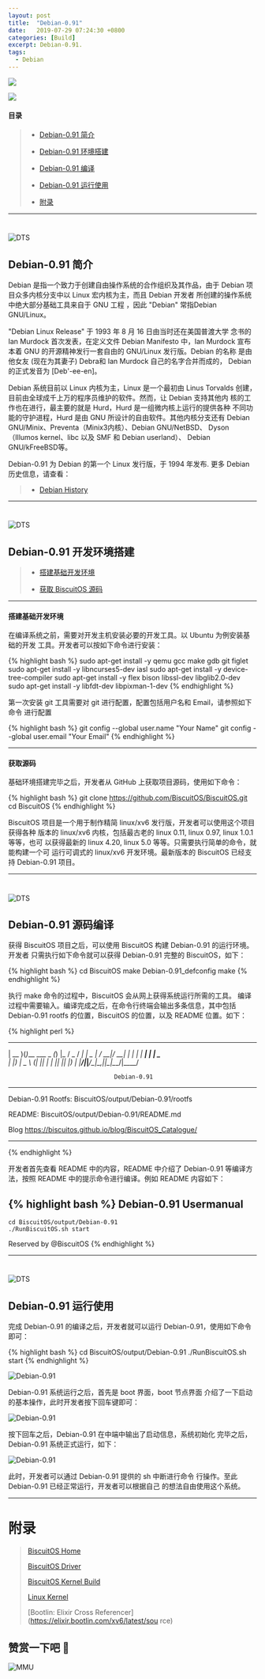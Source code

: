 ```yaml
---
layout: post
title:  "Debian-0.91"
date:   2019-07-29 07:24:30 +0800
categories: [Build]
excerpt: Debian-0.91.
tags:
  - Debian
---
```


![](https://gitee.com/BiscuitOS_team/PictureSet/raw/Gitee/BiscuitOS/kernel/IND00000L0.PNG)

![](https://gitee.com/BiscuitOS_team/PictureSet/raw/Gitee/RPI/RPI100100.png)

#### 目录

> - [Debian-0.91 简介](#A00)
>
> - [Debian-0.91 环境搭建](#B00)
>
> - [Debian-0.91 编译](#D00)
>
> - [Debian-0.91 运行使用](#D00)
>
> - [附录](#附录)

-----------------------------------
# <span id="A00"></span>

![DTS](https://gitee.com/BiscuitOS_team/PictureSet/raw/Gitee/BiscuitOS/boot/BOOT000220.jpg)

## Debian-0.91 简介

Debian 是指一个致力于创建自由操作系统的合作组织及其作品，由于
Debian 项目众多内核分支中以 Linux 宏内核为主，而且 Debian 开发者
所创建的操作系统中绝大部分基础工具来自于 GNU 工程 ，因此 "Debian"
常指Debian GNU/Linux。

"Debian Linux Release" 于 1993 年 8 月 16 日由当时还在美国普渡大学
念书的 Ian Murdock 首次发表，在定义文件 Debian Manifesto 中，Ian Murdock
宣布本着 GNU 的开源精神发行一套自由的 GNU/Linux 发行版。Debian 的名称
是由他女友 (现在为其妻子) Debra和 Ian Murdock 自己的名字合并而成的，
Debian的正式发音为 [Deb'-ee-en]。

Debian 系统目前以 Linux 内核为主，Linux 是一个最初由 Linus Torvalds
创建，目前由全球成千上万的程序员维护的软件。然而，让 Debian 支持其他内
核的工作也在进行，最主要的就是 Hurd，Hurd 是一组微内核上运行的提供各种
不同功能的守护进程，Hurd 是由 GNU 所设计的自由软件。其他内核分支还有
Debian GNU/Minix、Preventa（Minix3内核）、Debian GNU/NetBSD、
Dyson（Illumos kernel、libc 以及 SMF 和 Debian userland）、
Debian GNU/kFreeBSD等。

Debian-0.91 为 Debian 的第一个 Linux 发行版，于 1994 年发布.
更多 Debian 历史信息，请查看：

> - [Debian History](https://wiki.debian.org/DebianHistory)

-----------------------------------
# <span id="B00"></span>

![DTS](https://gitee.com/BiscuitOS/GIFBaseX/raw/master/RPI/IND00000H.jpg)

## Debian-0.91 开发环境搭建

> - [搭建基础开发环境](#B01)
>
> - [获取 BiscuitOS 源码](#B02)

--------------------------------------

#### <span id="B01">搭建基础开发环境</span>

在编译系统之前，需要对开发主机安装必要的开发工具。以 Ubuntu 为例安装基础的开发
工具。开发者可以按如下命令进行安装：

{% highlight bash %}
sudo apt-get install -y qemu gcc make gdb git figlet
sudo apt-get install -y libncurses5-dev iasl
sudo apt-get install -y device-tree-compiler
sudo apt-get install -y flex bison libssl-dev libglib2.0-dev
sudo apt-get install -y libfdt-dev libpixman-1-dev
{% endhighlight %}

第一次安装 git 工具需要对 git 进行配置，配置包括用户名和 Email，请参照如下命令
进行配置

{% highlight bash %}
git config --global user.name "Your Name"
git config --global user.email "Your Email"
{% endhighlight %}

----------------------------

#### <span id="B02">获取源码</span>

基础环境搭建完毕之后，开发者从 GitHub 上获取项目源码，使用如下命令：

{% highlight bash %}
git clone https://github.com/BiscuitOS/BiscuitOS.git
cd BiscuitOS
{% endhighlight %}

BiscuitOS 项目是一个用于制作精简 linux/xv6 发行版，开发者可以使用这个项目获得各种
版本的 linux/xv6 内核，包括最古老的 linux 0.11, linux 0.97, linux 1.0.1 等等，也可
以获得最新的 linux 4.20, linux 5.0 等等。只需要执行简单的命令，就能构建一个可
运行可调式的 linux/xv6 开发环境。最新版本的 BiscuitOS 已经支持 Debian-0.91
项目。

-----------------------------------
# <span id="C00"></span>

![DTS](https://gitee.com/BiscuitOS/GIFBaseX/raw/master/RPI/IND00000Q.jpg)

## Debian-0.91 源码编译

获得 BiscuitOS 项目之后，可以使用 BiscuitOS 构建 Debian-0.91 的运行环境。开发者
只需执行如下命令就可以获得 Debian-0.91 完整的 BiscuitOS，如下：

{% highlight bash %}
cd BiscuitOS
make Debian-0.91_defconfig
make
{% endhighlight %}

执行 make 命令的过程中，BiscuitOS 会从网上获得系统运行所需的工具。
编译过程中需要输入。编译完成之后，在命令行终端会输出多条信息，其中包括
Debian-0.91 rootfs 的位置，BiscuitOS 的位置，以及 README 位置。如下：

{% highlight perl %}
 ____  _                _ _    ___  ____
| __ )(_)___  ___ _   _(_) |_ / _ \/ ___|
|  _ \| / __|/ __| | | | | __| | | \___ \
| |_) | \__ \ (__| |_| | | |_| |_| |___) |
|____/|_|___/\___|\__,_|_|\__|\___/|____/

                                  Debian-0.91

*******************************************************************
Debian-0.91 Rootfs:
 BiscuitOS/output/Debian-0.91/rootfs

README:
 BiscuitOS/output/Debian-0.91/README.md

Blog
 https://biscuitos.github.io/blog/BiscuitOS_Catalogue/
*******************************************************************
{% endhighlight %}

开发者首先查看 README 中的内容，README 中介绍了 Debian-0.91 等编译方法，按照 README
中的提示命令进行编译。例如 README 内容如下：

{% highlight bash %}
Debian-0.91 Usermanual
----------------------------

```
cd BiscuitOS/output/Debian-0.91
./RunBiscuitOS.sh start
```


Reserved by @BiscuitOS
{% endhighlight %}

-----------------------------------
# <span id="D00"></span>

![DTS](https://gitee.com/BiscuitOS/GIFBaseX/raw/master/RPI/IND00000K.jpg)

## Debian-0.91 运行使用

完成 Debian-0.91 的编译之后，开发者就可以运行 Debian-0.91，使用如下命令即可：

{% highlight bash %}
cd BiscuitOS/output/Debian-0.91
./RunBiscuitOS.sh start
{% endhighlight %}

![Debian-0.91](https://gitee.com/BiscuitOS_team/PictureSet/raw/Gitee/BiscuitOS/boot/BOOT000217.png)

Debian-0.91 系统运行之后，首先是 boot 界面，boot 节点界面
介绍了一下启动的基本操作，此时开发者按下回车键即可：

![Debian-0.91](https://gitee.com/BiscuitOS_team/PictureSet/raw/Gitee/BiscuitOS/boot/BOOT000218.png)

按下回车之后，Debian-0.91 在中端中输出了启动信息，系统初始化
完毕之后，Debian-0.91 系统正式运行，如下：

![Debian-0.91](https://gitee.com/BiscuitOS_team/PictureSet/raw/Gitee/BiscuitOS/boot/BOOT000219.png)

此时，开发者可以通过 Debian-0.91 提供的 sh 中断进行命令
行操作。至此 Debian-0.91 已经正常运行，开发者可以根据自己
的想法自由使用这个系统。

-----------------------------------------------

# <span id="附录">附录</span>

> [BiscuitOS Home](https://biscuitos.github.io/)
>
> [BiscuitOS Driver](https://biscuitos.github.io/blog/BiscuitOS_Catalogue/)
>
> [BiscuitOS Kernel Build](https://biscuitos.github.io/blog/Kernel_Build/)
>
> [Linux Kernel](https://www.kernel.org/)
>
> [Bootlin: Elixir Cross Referencer](https://elixir.bootlin.com/xv6/latest/sou
rce)

## 赞赏一下吧 🙂

![MMU](https://gitee.com/BiscuitOS_team/PictureSet/raw/Gitee/BiscuitOS/kernel/HAB000036.jpg)

